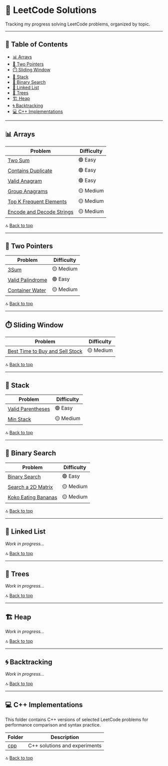 # 🧠 LeetCode Solutions

Tracking my progress solving LeetCode problems, organized by topic.

---

## 📘 Table of Contents

- [📊 Arrays](#-arrays)
- [🔁 Two Pointers](#-two-pointers)
- [⏱️ Sliding Window](#️-sliding-window)
- [🧩 Stack](#-stack)
- [🔎 Binary Search](#-binary-search)
- [🔗 Linked List](#-linked-list)
- [🌳 Trees](#-trees)
- [🏗️ Heap](#️-heap)
- [🌀 Backtracking](#-backtracking)
- [💻 C++ Implementations](#-cpp-implementations)

---

## 📊 Arrays

| Problem | Difficulty |
|----------|-------------|
| [Two Sum](Arrays/two_sum.py) | 🟢 Easy |
| [Contains Duplicate](Arrays/contains_duplicate.py) | 🟢 Easy |
| [Valid Anagram](Arrays/valid_anagram.py) | 🟢 Easy |
| [Group Anagrams](Arrays/group_anagrams.py) | 🟡 Medium |
| [Top K Frequent Elements](Arrays/top_k_freq.py) | 🟡 Medium |
| [Encode and Decode Strings](Arrays/encode_and_decode.py) | 🟡 Medium |

🔝 [Back to top](#-leetcode-solutions)

---

## 🔁 Two Pointers

| Problem | Difficulty |
|----------|-------------|
| [3Sum](Two%20Pointers/3sum.py) | 🟡 Medium |
| [Valid Palindrome](Two%20Pointers/valid_palindrome.py) | 🟢 Easy |
| [Container Water](Two%20Pointers/container_water.py) | 🟡 Medium |


🔝 [Back to top](#-leetcode-solutions)

---

## ⏱️ Sliding Window

| Problem | Difficulty |
|----------|-------------|
| [Best Time to Buy and Sell Stock](Sliding%20Window/best_time.py) | 🟡 Medium |

🔝 [Back to top](#-leetcode-solutions)

---

## 🧩 Stack

| Problem | Difficulty |
|----------|-------------|
| [Valid Parentheses](Stack/valid_parentheses.py) | 🟢 Easy |
| [Min Stack](Stack/min_stack.py) | 🟡 Medium |

🔝 [Back to top](#-leetcode-solutions)

---

## 🔎 Binary Search

| Problem | Difficulty |
|----------|-------------|
| [Binary Search](Binary%20Search/binary_search.py) | 🟢 Easy |
| [Search a 2D Matrix](Binary%20Search/search_2.py) | 🟡 Medium |
| [Koko Eating Bananas](Binary%20Search/koko_bananas.py) | 🟡 Medium |

🔝 [Back to top](#-leetcode-solutions)

---

## 🔗 Linked List

_Work in progress..._

🔝 [Back to top](#-leetcode-solutions)

---

## 🌳 Trees

_Work in progress..._

🔝 [Back to top](#-leetcode-solutions)

---

## 🏗️ Heap

_Work in progress..._

🔝 [Back to top](#-leetcode-solutions)

---

## 🌀 Backtracking

_Work in progress..._

🔝 [Back to top](#-leetcode-solutions)

---

## 💻 C++ Implementations

This folder contains C++ versions of selected LeetCode problems for performance comparison and syntax practice.

| Folder | Description |
|---------|-------------|
| [cpp](cpp) | C++ solutions and experiments |

🔝 [Back to top](#-leetcode-solutions)